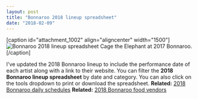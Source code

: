 ```yaml
---
layout: post
title: "Bonnaroo 2018 lineup spreadsheet"
date: "2018-02-09"
---
```


\[caption id="attachment\_1002" align="aligncenter" width="1500"\]![Bonnaroo 2018 lineup spreadsheet](images/DSC5110.jpg) Cage the Elephant at 2017 Bonnaroo.\[/caption\]

<script src="https://awesome-table.com/AwesomeTableInclude.js"><span data-mce-type="bookmark" style="display: inline-block; width: 0px; overflow: hidden; line-height: 0;" class="mce_SELRES_start">﻿</span></script>

I've updated the 2018 Bonnaroo lineup to include the performance date of each artist along with a link to their website. You can filter the **2018 Bonnaroo lineup spreadsheet** by date and category. You can also click on the tools dropdown to print or download the spreadsheet. **Related:** [2018 Bonnaroo daily schedules](https://kenbooth.net/bonnaroo-daily-schedules/) **Related:** [2018 Bonnaroo food vendors](https://kenbooth.net/2018-bonnaroo-food-vendors/)
